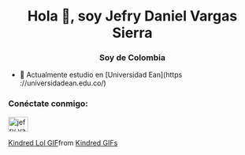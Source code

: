 <h1 align="center">Hola 👋, soy Jefry Daniel Vargas Sierra</h1>
<h3 align="center">Soy de Colombia</h3>

- 🔭 Actualmente estudio en [Universidad Ean](https ://universidadean.edu.co/)

<h3 align="left">Conéctate conmigo:</h3>
<p align="left">
<a href="https://instagram.com/jefry_vargas_" objetivo ="en blanco"><img align="center" src="https://raw.githubusercontent.com/rahuldkjain/github-profile-readme-generator/master/src/images/icons/Social/instagram.svg" alt ="jefry_vargas_" height="30" width="40" /></a>
</p>
<div class="tenor-gif-embed" data-postid="15878666" data-share-method="host" data-aspect-ratio="1.77778" data-width="100%"><a href="https://tenor.com/view/kindred-lol-league-of-legends-champ-gif-15878666">Kindred Lol GIF</a>from <a href="https://tenor.com/search/kindred-gifs">Kindred GIFs</a></div> <script type="text/javascript" async src="https://tenor.com/embed.js"></script>
